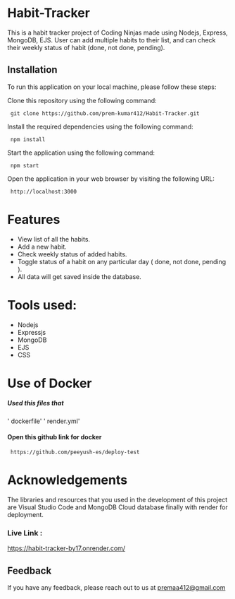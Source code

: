 # Habit-Tracker
This is a habit tracker project of Coding Ninjas made using Nodejs, Express, MongoDB, EJS. User can add multiple habits to their list, and can check their weekly status of habit (done, not done, pending).

## Installation
To run this application on your local machine, please follow these steps:

Clone this repository using the following command:
```
 git clone https://github.com/prem-kumar412/Habit-Tracker.git
```
Install the required dependencies using the following command:
```
 npm install 
```
Start the application using the following command:
```
 npm start 
```
Open the application in your web browser by visiting the following URL:
```
 http://localhost:3000 
```
# Features
  - View list of all the habits.
  - Add a new habit.
  - Check weekly status of added habits.
  - Toggle status of a habit on any particular day ( done, not done, pending ).
  - All data will get saved inside the database.

# Tools used:
  - Nodejs
  - Expressjs
  - MongoDB
  - EJS
  - CSS
 # Use of Docker
 #####   Used this files that

' dockerfile'
' render.yml'

    
 #### Open this github link for docker 
```
 https://github.com/peeyush-es/deploy-test
```

 # Acknowledgements
The libraries and resources that you used in the development of this project are Visual Studio Code and MongoDB Cloud database finally with render for deployment.

### Live Link :
https://habit-tracker-by17.onrender.com/
## Feedback

If you have any feedback, please reach out to us at premaa412@gmail.com

